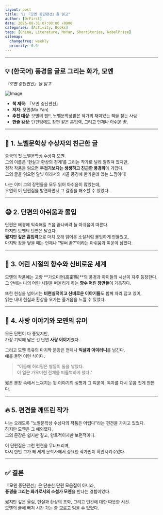```yaml
---
layout: post
title: "📘 『모옌 중단편선』을 읽고"
author: [DrFirst]
date: 2025-08-31 07:00:00 +0900
categories: [Activity, Books]
tags: [China, Literature, MoYan, ShortStories, NobelPrize]
sitemap:
  changefreq: weekly
  priority: 0.9
---
```


---

## 💡 (한국어) 풍경을 글로 그리는 화가, 모옌  
_『모옌 중단편선』을 읽고_  

![Image](https://image.yes24.com/goods/33126536/XL)  

* **책 제목**: 『모옌 중단편선』  
* **저자**: 모옌(Mo Yan)  
* **추천 대상**: 모옌의 팬!!, 노벨문학상받은 작가의 재미있는 책을 찾는 사람    
* **한줄 감상**: 단편임에도 장편 같은 흡입력, 그리고 언제나 아쉬운 끝.  

---

## 🧐 1. 노벨문학상 수상자의 친근한 글  

중국의 첫 노벨문학상 수상자 모옌.  
그의 이름은 ‘현실과 환상의 경계’를 그리는 작가로 널리 알려져 있지만,  
정작 작품을 읽으면 **무겁기보다는 생생하고 친근한 풍경화**에 가깝다.  
그의 글을 읽으면 달빛 아래서의 시골 풍경에 한가운데 있는 느낌이다!  

나는 이미 그의 장편들을 모두 읽어 아쉬움이 많았는데,  
우연히 이 단편집을 발견하면서 그 갈증을 해소할 수 있었다.  

---

## 😅 2. 단편의 아쉬움과 몰입  

단편은 배경에 익숙해질 즈음 끝나버려 늘 아쉬움이 따른다.  
하지만 모옌의 단편은 달랐다.  
**짧지만 깊은 흡입력**으로 마치 오래 읽어온 소설처럼 몰입하게 만들었고,  
마지막 장을 덮을 때는 언제나 "벌써 끝?"이라는 아쉬움과 여운이 남았다.  

---

## 🚀 3. 어린 시절의 향수와 신비로운 세계  

모옌의 작품에는 고향 **가오미현(高密縣)**의 풍경과 아이들의 시선이 자주 등장한다.  
그 안에는 나의 어린 시절을 떠올리게 하는 **향수 어린 장면들**이 가득하다.  

또한 현실을 넘어서는 **비현실적이고 신비로운 이야기들**도 함께 자리 잡고 있어,  
읽는 내내 현실과 환상을 오가는 즐거움을 느낄 수 있었다.  

---

## 🐾 4. 사랑 이야기와 모옌의 유머  

모든 단편이 다 좋았지만,  
가장 기억에 남은 건 단연 **사랑 이야기**였다.  

그리고 모옌 특유의 마지막 문장은 언제나 **익살과 아이러니**를 남긴다.  
예를 들면 이런 식이다.  

> "이듬해 허리핑은 쌍둥이 둘을 낳았다.  
> 이 일은 가오미현 전체를 떠들썩하게 했다."  

짧은 문장 속에서 느껴지는 뒷 이야기의 설명과 그 여운이, 독자를 다시 웃음 짓게 만든다.  

---

## 🔥 5. 편견을 깨뜨린 작가  

나는 오래도록 "노벨문학상 수상자의 작품은 어렵다"라는 편견을 가지고 있었다.  
하지만 모옌은 그 예외였다.  
그의 문장은 쉽지만 깊고, 향토적이지만 보편적이다.  

이 단편집은 그런 편견을 무너뜨리며,  
다시 한번 그가 왜 세계 문학사에서 중요한 작가인지 확인시켜주었다.  

---

## ✅ 결론  

『모옌 중단편선』은 단순한 단편 모음집이 아니라,  
**풍경을 그리는 화가로서의 소설가 모옌**을 만나는 경험이었다.  

짧지만 깊은 울림, 현실과 환상의 조화, 그리고 인간에 대한 따뜻한 시선.  
모옌의 글에 빠져 시간 가는 줄 모르고 읽을 수 있었다.  